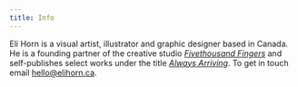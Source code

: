```yaml
---
title: Info
---
```


Eli Horn is a visual artist, illustrator and graphic designer based in Canada. He is a founding partner of the creative studio [_Fivethousand Fingers_](https://fivethousandfingers.com) and self-publishes select works under the title [_Always Arriving_](https://alwaysarriving.com). To get in touch email [hello@elihorn.ca](mailto:hello@elihorn.ca).
